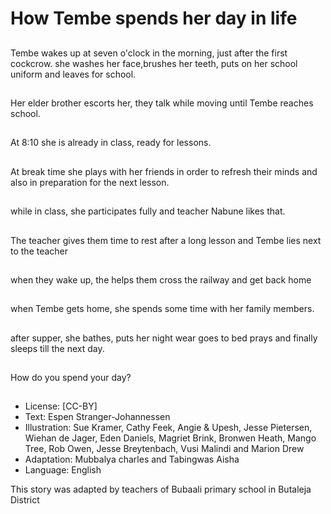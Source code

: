 # How Tembe spends her day in life

##
Tembe wakes up at seven o'clock in
the morning, just after the first
cockcrow.
she washes her face,brushes her
teeth, puts on her school uniform
and leaves for school.

##
Her elder brother
escorts her, they talk
while moving until
Tembe reaches school.

##
At 8:10 she is already in
class, ready for lessons.

##
At break time she plays with her
friends in order to refresh their
minds and also in preparation for
the next lesson.

##
while in class, she
participates fully and
teacher Nabune likes
that.

##
The teacher gives them
time to rest after a long
lesson and Tembe lies
next to the teacher

##
when they wake up, the
helps them cross the
railway and get back
home

##
when Tembe gets home, she spends some time with her
family members.

##
after supper, she
bathes, puts her night
wear goes to bed prays
and finally sleeps till
the next day.

##
How do you spend your day?

##
* License: [CC-BY]
* Text: Espen Stranger-Johannessen
* Illustration: Sue Kramer, Cathy Feek, Angie & Upesh, Jesse Pietersen, Wiehan de Jager, Eden Daniels, Magriet Brink, Bronwen Heath, Mango Tree, Rob Owen, Jesse Breytenbach, Vusi Malindi and Marion Drew
* Adaptation: Mubbalya charles and Tabingwas Aisha
* Language: English

This story was adapted by teachers
of Bubaali primary school in
Butaleja District
